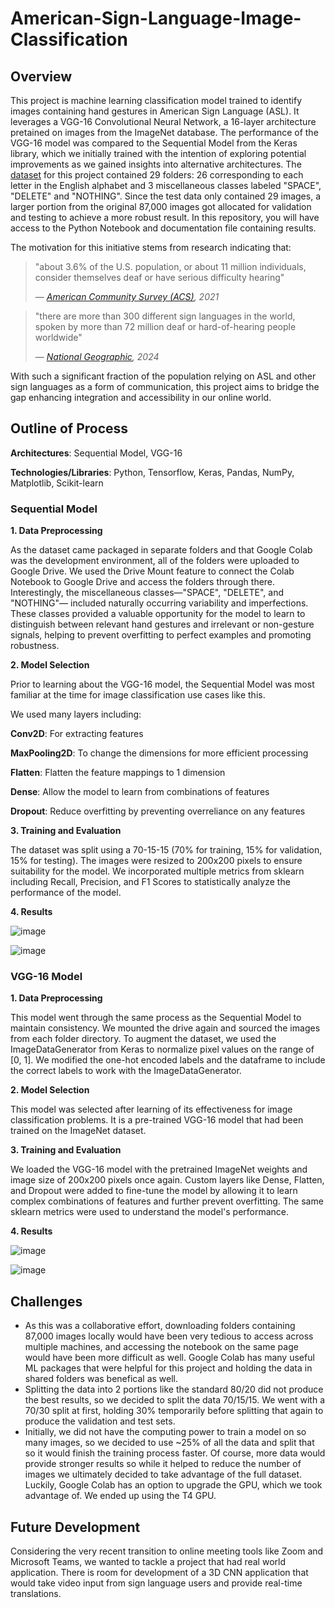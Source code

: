 # American-Sign-Language-Image-Classification
## Overview
This project is machine learning classification model trained to identify images containing hand gestures in American Sign Language (ASL). It leverages a VGG-16 Convolutional Neural Network, a 16-layer architecture pretained on images from the ImageNet database. The performance of the VGG-16 model was compared 
to the Sequential Model from the Keras library, which we initially trained with the intention of exploring potential improvements as we gained insights into alternative architectures.
The [dataset](https://www.kaggle.com/datasets/grassknoted/asl-alphabet) for this project contained 29 folders: 26 corresponding to each letter in the English alphabet and 3 miscellaneous classes labeled "SPACE", "DELETE" and "NOTHING". Since the test data only contained 29 images,
a larger portion from the original 87,000 images got allocated for validation and testing to achieve a more robust result. In this repository, you will have access to the Python Notebook and documentation file containing results.  

The motivation for this initiative stems from research indicating that:
> "about 3.6% of the U.S. population, or about 11 million individuals, consider themselves deaf or have serious difficulty hearing"
>
>  — *[American Community Survey (ACS)](https://nationaldeafcenter.org/faq/how-many-deaf-people-live-in-the-united-states/), 2021*

> "there are more than 300 different sign languages in the world, spoken by more than 72 million deaf or hard-of-hearing people worldwide"
>
>  — *[National Geographic](https://education.nationalgeographic.org/resource/sign-language/), 2024*

With such a significant fraction of the population relying on ASL and other sign languages as a form of communication, this project aims to bridge the gap enhancing integration and accessibility in our online world.

## Outline of Process
**Architectures**: Sequential Model, VGG-16

**Technologies/Libraries**: Python, Tensorflow, Keras, Pandas, NumPy, Matplotlib, Scikit-learn

### Sequential Model
**1. Data Preprocessing**

As the dataset came packaged in separate folders and that Google Colab was the development environment, all of the folders were uploaded to Google Drive. We used 
the Drive Mount feature to connect the Colab Notebook to Google Drive and access the folders through there. Interestingly, the miscellaneous classes—"SPACE", "DELETE", and "NOTHING"—
included naturally occurring variability and imperfections. These classes provided a valuable opportunity for the model to learn to distinguish between relevant hand gestures and irrelevant or non-gesture signals, helping to prevent overfitting to perfect examples and promoting robustness. 

**2. Model Selection**

Prior to learning about the VGG-16 model, the Sequential Model was most familiar at the time for image classification use cases like this.

We used many layers including:

**Conv2D**: For extracting features

**MaxPooling2D**: To change the dimensions for more efficient processing

**Flatten**: Flatten the feature mappings to 1 dimension

**Dense**: Allow the model to learn from combinations of features

**Dropout**: Reduce overfitting by preventing overreliance on any features

**3. Training and Evaluation**

The dataset was split using a 70-15-15 (70% for training, 15% for validation, 15% for testing). The images were resized to 200x200 pixels to ensure suitability for the model. We incorporated multiple metrics from sklearn including Recall, Precision, and F1 Scores to statistically analyze the performance of the model. 

**4. Results**

![image](https://github.com/user-attachments/assets/1b71a472-0db2-4312-b6db-6d900f965a02)

![image](https://github.com/user-attachments/assets/4ef4fbec-577b-4515-986b-2b09fcff78c7)


### VGG-16 Model
**1. Data Preprocessing**

This model went through the same process as the Sequential Model to maintain consistency. We mounted the drive again and sourced the images from each folder directory. 
To augment the dataset, we used the ImageDataGenerator from Keras to normalize pixel values on the range of [0, 1]. We modified the one-hot encoded labels and the dataframe to include the correct labels to work with the ImageDataGenerator. 

**2. Model Selection**

This model was selected after learning of its effectiveness for image classification problems. It is a pre-trained VGG-16 model that had been trained on the ImageNet dataset.


**3. Training and Evaluation**

We loaded the VGG-16 model with the pretrained ImageNet weights and image size of 200x200 pixels once again. Custom layers like Dense, Flatten, and Dropout were added to fine-tune the model by allowing it to learn complex combinations of features and further prevent overfitting. 
The same sklearn metrics were used to understand the model's performance. 


**4. Results**

![image](https://github.com/user-attachments/assets/09cfdbef-ce81-4429-a4c6-c78095f4f6f1)

![image](https://github.com/user-attachments/assets/600eba2c-e1fe-40e9-a52f-0d0dadad9e87)


## Challenges

- As this was a collaborative effort, downloading folders containing 87,000 images locally would have been very tedious to access across multiple machines, and accessing the notebook on the same page would have been more difficult as well. Google Colab has many useful ML packages that were
  helpful for this project and holding the data in shared folders was benefical as well. 
- Splitting the data into 2 portions like the standard 80/20 did not produce the best results, so we decided to split the data 70/15/15. We went with a 70/30 split at first, holding 30% temporarily before splitting that again to produce the validation and test sets. 
- Initially, we did not have the computing power to train a model on so many images, so we decided to use ~25% of all the data and split that so it would finish the training process faster. Of course, more data would provide stronger results
  so while it helped to reduce the number of images we ultimately decided to take advantage of the full dataset. Luckily, Google Colab has an option to upgrade the GPU, which we took advantage of. We ended up using the T4 GPU.

  
## Future Development
Considering the very recent transition to online meeting tools like Zoom and Microsoft Teams, we wanted to tackle a project that had real world application. There is room for development of a 3D CNN application that would take video input from sign language users and provide real-time translations.  
